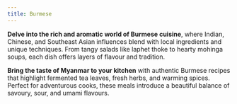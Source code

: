 ```yaml
---
title: Burmese
---
```


**Delve into the rich and aromatic world of Burmese cuisine**, where Indian, Chinese, and Southeast Asian influences blend with local ingredients and unique techniques. From tangy salads like laphet thoke to hearty mohinga soups, each dish offers layers of flavour and tradition.

**Bring the taste of Myanmar to your kitchen** with authentic Burmese recipes that highlight fermented tea leaves, fresh herbs, and warming spices. Perfect for adventurous cooks, these meals introduce a beautiful balance of savoury, sour, and umami flavours.
